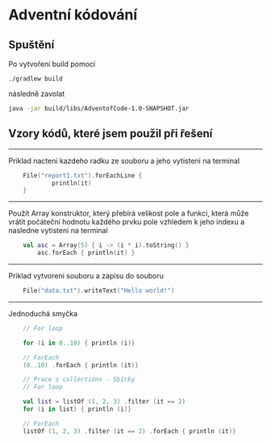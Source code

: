 # Adventní kódování

## Spuštění
Po vytvoření build pomocí 
```
./gradlew build
```
následně zavolat
```bash
java -jar build/libs/AdventofCode-1.0-SNAPSHOT.jar
```

## Vzory kódů, které jsem použil při řešení

---
Priklad nacteni kazdeho radku ze souboru a jeho vytisteni na terminal

```kotlin
    File("report1.txt").forEachLine {
            println(it)
    }
```
---  
Použít Array konstruktor, který přebírá velikost pole a funkci, která může vrátit počáteční hodnotu každého prvku pole vzhledem k jeho indexu a nasledne vytisteni na terminal

```kotlin
    val asc = Array(5) { i -> (i * i).toString() }
        asc.forEach { println(it) }
```
---
Priklad vytvoreni souboru a zapisu do souboru

```kotlin
    File("data.txt").writeText("Hello world!")
```
---
Jednoduchá smyčka

```kotlin
    // For loop

    for (i in 0..10) { println (i)}

    // ForEach
    (0..10) .forEach { println (it)}

    // Prace s collections - Sbírky
    // For loop

    val list = listOf (1, 2, 3) .filter (it == 2)
    for (i in list) { println (i)}

    // ForEach
    listOf (1, 2, 3) .filter (it == 2) .forEach { println (it)}
```